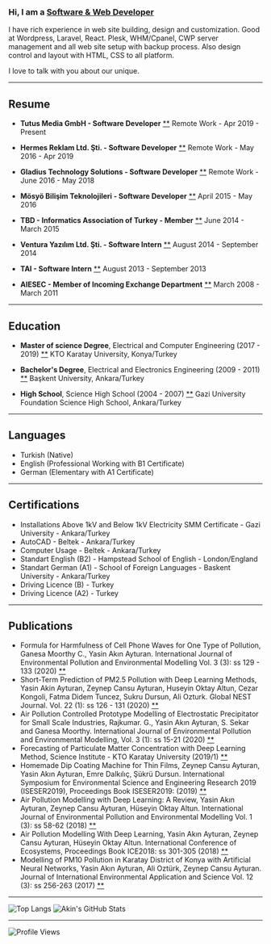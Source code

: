 ### Hi, I am a [Software & Web Developer](https://akin.ayturan.com/) 

I have rich experience in web site building, design and customization. Good at Wordpress, Laravel, React. Plesk, WHM/Cpanel, CWP server
 management and all web site setup with backup process. Also design control and layout with HTML, CSS to all platform. 
 
I love to talk with you about our unique.

* * * * *

Resume
------

-   **Tutus Media GmbH - Software Developer** [**](https://tutusmedia.com) Remote Work - Apr 2019 - Present

-   **Hermes Reklam Ltd. Şti. - Software Developer** [**](https://hermesreklam.com) Remote Work - May 2016 - Apr 2019

-   **Gladius Technology Solutions - Software Developer** [**](https://www.linkedin.com/company/gladius-technology-solutions/) Remote Work - June 2016 - May 2018

-   **Mösyö Bilişim Teknolojileri - Software Developer** [**](https://play.google.com/store/apps/developer?id=M%C3%B6sy%C3%B6+Bili%C5%9Fim+Teknolojileri&hl=tr) April 2015 - May 2016

-   **TBD - Informatics Association of Turkey - Member** [**](http://tbdgenc.org.tr/gecmis-yonetim-kurullari/) June 2014 - March 2015 

-   **Ventura Yazılım Ltd. Şti. - Software Intern** [**](https://www.ventura.com.tr/index.php/en/) August 2014 - September 2014 

-   **TAI - Software Intern** [**](https://www.tusas.com/en/) August 2013 - September 2013 

-   **AIESEC - Member of Incoming Exchange Department** [**](https://aiesec.org/) March 2008 - March 2011 

* * * * *

Education
------------

-   **Master of science Degree**, Electrical and Computer Engineering (2017 - 2019)  [**](https://karatay.edu.tr/) 
    KTO Karatay University, Konya/Turkey

-   **Bachelor's Degree**, Electrical and Electronics Engineering (2009 - 2011) [**](https://www.baskent.edu.tr/en/) Başkent University, Ankara/Turkey
    
-   **High School**, Science High School (2004 - 2007) [**](https://www.gazikoleji.k12.tr/Fen-Lisesi) Gazi University Foundation Science High School, Ankara/Turkey

* * * * *

Languages
---------

-   Turkish (Native)
-   English (Professional Working with B1 Certificate)
-   German (Elementary with A1 Certificate) 

* * * * *

Certifications
--------------

-   Installations Above 1kV and Below 1kV Electricity SMM Certificate - Gazi University - Ankara/Turkey
-   AutoCAD - Beltek - Ankara/Turkey
-   Computer Usage - Beltek - Ankara/Turkey
-   Standart English (B2) - Hampstead School of English - London/England
-   Standart German (A1) - School of Foreign Languages - Baskent University - Ankara/Turkey
-   Driving Licence (B) - Turkey
-   Driving Licence (A2) - Turkey

* * * * *

Publications
------------

-   Formula for Harmfulness of Cell Phone Waves for One Type of Pollution, Ganesa Moorthy C., Yasin Akın Ayturan. International Journal of Environmental Pollution and Environmental Modelling Vol. 3 (3): ss 129 - 133 (2020) [**](https://ijepem.com/volume-3/issue-3/article-5/)
-   Short-Term Prediction of PM2.5 Pollution with Deep Learning Methods, Yasin Akin Ayturan, Zeynep Cansu Ayturan, Huseyin Oktay Altun, Cezar Kongoli, Fatma Didem Tuncez, Sukru Dursun, Ali Ozturk. Global NEST Journal. Vol. 22 (1): ss 126 - 131 (2020) [**](https://doi.org/10.30955/gnj.003208)
-   Air Pollution Controlled Prototype Modelling of Electrostatic Precipitator for Small Scale Industries, Rajkumar. G., Yasin Akın Ayturan, S. Sekar and Ganesa Moorthy. International Journal of Environmental Pollution and Environmental Modelling, Vol. 3 (1): ss 15-21 (2020) [**](https://ijepem.com/volume-3/issue-1/article-2/)
-   Forecasting of Particulate Matter Concentration with Deep Learning Method, Science Institute - KTO Karatay University (2019/1) [**](http://acikerisim.karatay.edu.tr:8080/xmlui//handle/20.500.12498/823)
-   Homemade Dip Coating Machine for Thin Films, Zeynep Cansu Ayturan, Yasin Akın Ayturan, Emre Dalkılıç, Şükrü Dursun. International Symposium for Environmental Science and Engineering Research 2019 (ISESER2019), Proceedings Book ISESER2019: (2019) [**](https://iseser.com/doc/2019/ISESER2019-PROCEEDING-BOOK.pdf#page=124)
-   Air Pollution Modelling with Deep Learning: A Review, Yasin Akın Ayturan, Zeynep Cansu Ayturan, Hüseyin Oktay Altun. International Journal of Environmental Pollution and Environmental Modelling Vol. 1 (3): ss 58-62 (2018) [**](https://ijepem.com/volume-1/issue-3/article-1/)
-   Air Pollution Modelling With Deep Learning, Yasin Akın Ayturan, Zeynep Cansu Ayturan, Hüseyin Oktay Altun. International Conference of Ecosystems, Proceedings Book ICE2018: ss 301-305 (2018) [**](https://sites.google.com/site/environmenthealthassociation/8th-international-conference-of-ecosystems-june-tirana-albania/proceedings-book-ice2018)
-   Modelling of PM10 Pollution in Karatay District of Konya with Artificial Neural Networks, Yasin Akın Ayturan, Ali Oztürk, Zeynep Cansu Ayturan. Journal of International Environmental Application and Science Vol. 12 (3): ss 256-263 (2017) [**](https://dergipark.org.tr/en/pub/jieas/issue/40241/479480)

* * * * *


![Top Langs](https://github-readme-stats.vercel.app/api/top-langs/?username=akinayturan&layout=compact) ![Akin's GitHub Stats](https://github-readme-stats.vercel.app/api?username=akinayturan&show_icons=true&count_private=true)

* * * * *

![Profile Views](https://komarev.com/ghpvc/?username=akinayturan)